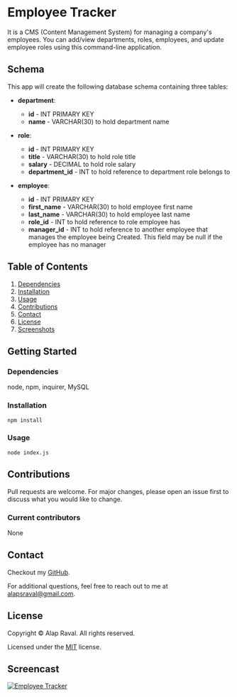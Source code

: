 # Employee Tracker
It is a CMS (Content Management System) for managing a company's employees. You can add/view departments, roles, employees, and update employee roles using this command-line application.

## Schema

This app will create the following database schema containing three tables:

* **department**:

  * **id** - INT PRIMARY KEY
  * **name** - VARCHAR(30) to hold department name

* **role**:

  * **id** - INT PRIMARY KEY
  * **title** -  VARCHAR(30) to hold role title
  * **salary** -  DECIMAL to hold role salary
  * **department_id** -  INT to hold reference to department role belongs to

* **employee**:

  * **id** - INT PRIMARY KEY
  * **first_name** - VARCHAR(30) to hold employee first name
  * **last_name** - VARCHAR(30) to hold employee last name
  * **role_id** - INT to hold reference to role employee has
  * **manager_id** - INT to hold reference to another employee that manages the employee being Created. This field may be null if the employee has no manager

## Table of Contents
1. [Dependencies](#dependencies)
2. [Installation](#installation)
3. [Usage](#usage)
4. [Contributions](#contributions)
5. [Contact](#contact)
6. [License](#license)
7. [Screenshots](#screenshots)

## Getting Started
### Dependencies
node, npm, inquirer, MySQL

### Installation
`npm install`

### Usage
`node index.js`

## Contributions
Pull requests are welcome. For major changes, please open an issue first to discuss what you would like to change.

### Current contributors
None 

## Contact
Checkout my [GitHub](https://github.com/alapsraval).

For additional questions, feel free to reach out to me at alapsraval@gmail.com.

## License
Copyright &copy; Alap Raval. All rights reserved.

Licensed under the [MIT](https://opensource.org/licenses/MIT) license.

## Screencast

[![Employee Tracker](/screenshot.png)](https://youtu.be/-3RyUh7MK9A)